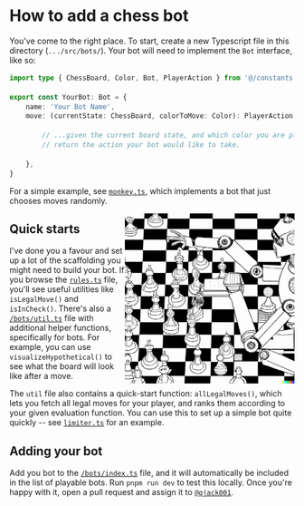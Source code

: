 # How to add a chess bot

You've come to the right place. To start, create a new Typescript file in this directory
(`.../src/bots/`). Your bot will need to implement the `Bot` interface, like so:

```ts
import type { ChessBoard, Color, Bot, PlayerAction } from '@/constants'

export const YourBot: Bot = {
	name: 'Your Bot Name',
	move: (currentState: ChessBoard, colorToMove: Color): PlayerAction => {
		
		// ...given the current board state, and which color you are playing as,
		// return the action your bot would like to take.

	},
}
```

For a simple example, see [`monkey.ts`](./monkey.ts), which implements a bot that
just chooses moves randomly.

<img align="right" width="300" height="300" src="../../chess-bot-paintings/1.png"
     alt="A drawing of a robot playing chess">

## Quick starts

I've done you a favour and set up a lot of the scaffolding you might need to build
your bot. If you browse the [`rules.ts`](../rules.ts) file, you'll see useful utilities
like `isLegalMove()` and `isInCheck()`. There's also a [`/bots/util.ts`](./util.ts)
file with additional helper functions, specifically for bots. For example, you can
use `visualizeHypothetical()` to see what the board will look like after a move.

The `util` file also contains a quick-start function: `allLegalMoves()`, which lets
you fetch all legal moves for your player, and ranks them according to your given
evaluation function. You can use this to set up a simple bot quite quickly -- see
[`limiter.ts`](./limiter.ts) for an example.


## Adding your bot

Add you bot to the [`/bots/index.ts`](./index.ts) file, and it will automatically
be included in the list of playable bots. Run `pnpm run dev` to test this locally.
Once you're happy with it, open a pull request and assign it to
[`@qjack001`](https://github.com/qjack001).


